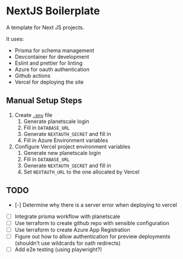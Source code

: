 # NextJS Boilerplate

A template for Next JS projects.

It uses:

- Prisma for schema management
- Devcontainer for development
- Eslint and prettier for linting
- Azure for oauth authentication
- Github actions
- Vercel for deploying the site

## Manual Setup Steps

1. Create [`.env`](./.env) file
   1. Generate planetscale login
   1. Fill in `DATABASE_URL`
   1. Generate `NEXTAUTH_SECRET` and fill in
   1. Fill in Azure Environment variables
1. Configure Vercel project environment variables
   1. Generate new planetscale login
   1. Fill in `DATABASE_URL`
   1. Generate `NEXTAUTH_SECRET` and fill in
   1. Set `NEXTAUTH_URL` to the one allocated by Vercel

## TODO

- [-] Determine why there is a server error when deploying to vercel
- [ ] Integrate prisma workflow with planetscale
- [ ] Use terraform to create github repo with sensible configuration
- [ ] Use terraform to create Azure App Registration
- [ ] Figure out how to allow authentication for preview deployments (shouldn't use wildcards for oath redirects)
- [ ] Add e2e testing (using playwright?)
